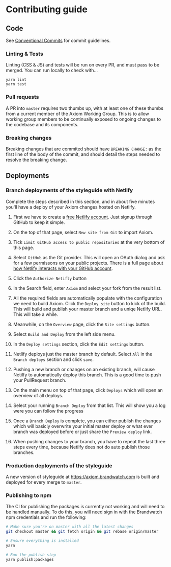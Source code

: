 # Contributing guide

## Code

See [Conventional Commits](https://conventionalcommits.org) for commit guidelines.

### Linting & Tests

Linting (CSS & JS) and tests will be run on every PR, and must pass to be merged. You can run locally to check with...

```
yarn lint
yarn test
```

### Pull requests

A PR into `master` requires two thumbs up, with at least one of these thumbs from a current member of the Axiom Working Group. This is to allow working group members to be continually exposed to ongoing changes to the codebase and its components.

### Breaking changes

Breaking changes that are commited should have `BREAKING CHANGE:` as the first line of the body of the commit, and should detail the steps needed to resolve the breaking change.

## Deployments

### Branch deployments of the styleguide with Netlify

Complete the steps described in this section, and in about five minutes you'll have a deploy of your Axiom changes hosted on Netlify.

1. First we have to create a [free Netlify account](https://app.netlify.com/signup). Just signup through GitHub to keep it simple.
1. On the top of that page, select `New site from Git` to import Axiom.
1. Tick `Limit GitHub access to public repositories` at the very bottom of this page.
1. Select `GitHub` as the Git provider. This will open an OAuth dialog and ask for a few permissons on your public projects. There is a full page about [how Netlify interacts with your GitHub account](https://www.netlify.com/docs/github-permissions/).
1. Click the `Authorize Netifly` button
1. In the Search field, enter `Axiom` and select your fork from the result list.
1. All the required fields are automatically populate with the configuration we need to build Axiom. Click the `Deploy site` button to kick of the build. This will build and publish your master branch and a uniqe Netlify URL. This will take a while.

1. Meanwhile, on the `Overview` page, click the `Site settings` button.
1. Select `Build and Deploy` from the left side menu.
1. In the `Deploy settings` section, click the `Edit settings` button.
1. Netlify deploys just the master branch by default. Select `All` in the `Branch deploys` section and click `save`.
1. Pushing a new branch or changes on an existing branch, will cause Netilfy to automatically deploy this branch. This is a good time to push your PullRequest branch.
1. On the main menu on top of that page, click `Deploys` which will open an overview of all deploys.
1. Select your running `Branch Deploy` from that list. This will show you a log were you can follow the progress
1. Once a `Branch Deploy` is complete, you can either publish the changes which will basicly overwrite your initial master deploy or what ever branch was deployed before or just share the `Preview deploy` link.
1. When pushing changes to your branch, you have to repeat the last three steps every time, because Netilfy does not do auto publish those branches.

### Production deployments of the styleguide

A new version of styleguide at https://axiom.brandwatch.com is built and deployed for every merge to `master`.

### Publishing to npm

The CI for publishing the packages is currently not working and will need to be handled manually. To do this, you will need sign in with the Brandwatch npm credentials and run the following:

```sh
# Make sure you're on master with all the latest changes
git checkout master && git fetch origin && git rebase origin/master

# Ensure everything is installed
yarn

# Run the publish step
yarn publish:packages
```
